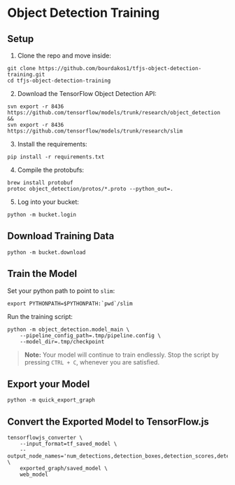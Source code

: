 # Object Detection Training

## Setup
1. Clone the repo and move inside:
```
git clone https://github.com/bourdakos1/tfjs-object-detection-training.git
cd tfjs-object-detection-training
```

2. Download the TensorFlow Object Detection API:
```
svn export -r 8436 https://github.com/tensorflow/models/trunk/research/object_detection &&
svn export -r 8436 https://github.com/tensorflow/models/trunk/research/slim
```

3. Install the requirements:
```
pip install -r requirements.txt
```

4. Compile the protobufs:
```
brew install protobuf
protoc object_detection/protos/*.proto --python_out=.
```

5. Log into your bucket:
```
python -m bucket.login
```

## Download Training Data
```
python -m bucket.download
```

## Train the Model
Set your python path to point to `slim`:
```
export PYTHONPATH=$PYTHONPATH:`pwd`/slim
```

Run the training script:
```
python -m object_detection.model_main \
    --pipeline_config_path=.tmp/pipeline.config \
    --model_dir=.tmp/checkpoint
```

> **Note:** Your model will continue to train endlessly. Stop the script by pressing `CTRL + C`, whenever you are satisfied. 

## Export your Model
```
python -m quick_export_graph
```

## Convert the Exported Model to TensorFlow.js
```
tensorflowjs_converter \
    --input_format=tf_saved_model \
    --output_node_names='num_detections,detection_boxes,detection_scores,detection_classes' \
    exported_graph/saved_model \
    web_model
```
